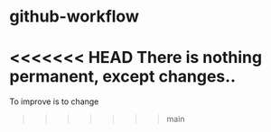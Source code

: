 # github-workflow
<<<<<<< HEAD
There is nothing permanent, except changes..
=======
To improve is to change
>>>>>>> main
